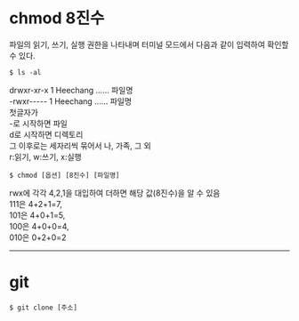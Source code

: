 # chmod 8진수

파일의 읽기, 쓰기, 실행 권한을 나타내며 터미널 모드에서 다음과 같이 입력하여 확인할 수 있다.
```
$ ls -al
```
drwxr-xr-x 1 Heechang ...... 파일명  
-rwxr----- 1 Heechang ...... 파일명  
첫글자가  
-로 시작하면 파일  
d로 시작하면 디렉토리  
그 이후로는 세자리씩 묶어서 나, 가족, 그 외  
r:읽기, w:쓰기, x:실행  
```
$ chmod [옵션] [8진수] [파일명]
```
rwx에 각각 4,2,1을 대입하여 더하면 해당 값(8진수)을 알 수 있음  
111은 4+2+1=7,  
101은 4+0+1=5,  
100은 4+0+0=4,  
010은 0+2+0=2

___
# git

```
$ git clone [주소]
```